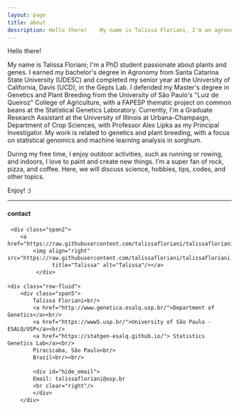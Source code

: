 ```yaml
---
layout: page
title: about
description: Hello there!    My name is Talissa Floriani, I'm an agronomist passionate for plants and genes.
---
```

Hello there!    

My name is Talissa Floriani; I'm a PhD student passionate about plants and genes. I earned my bachelor's degree in Agronomy from Santa Catarina State University (UDESC) and completed my senior year at the University of California, Davis (UCD), in the Gepts Lab. I defended my Master's degree in Genetics and Plant Breeding from the University of São Paulo's "Luiz de Queiroz" College of Agriculture, with a FAPESP thematic project on common beans at the Statistical Genetics Laboratory. Currently, I'm a Graduate Research Assistant at the University of Illinois at Urbana-Champaign, Department of Crop Sciences, with Professor Alex Lipka as my Principal Investigator. My work is related to genetics and plant breeding, with a focus on statistical genomics and machine learning analysis in sorghum.

During my free time, I enjoy outdoor activities, such as running or rowing, and indoors, I love to paint and create new things. I'm a super fan of rock, pizza, and coffee. Here, we will discuss science, hobbies, tips, codes, and other topics.    

Enjoy! :)





---

<div class="container">
<h4><a name="Contact"></a>contact</h4>
    
     <div class="span2">
        <a href="https://raw.githubusercontent.com/talissafloriani/talissafloriani.github.io/main/assets/prof_pic_2021.jpg">
            <img align="right" src="https://raw.githubusercontent.com/talissafloriani/talissafloriani.github.io/main/assets/prof_pic_2021.jpg"
                  title="Talissa" alt="Talissa"/></a>
             </div>

    <div class="row-fluid">
        <div class="span5">
            Talissa Floriani<br/>
            <a href="http://www.genetica.esalq.usp.br/">Department of Genetics</a><br/>
            <a href="https://www5.usp.br/">University of São Paulo - ESALQ/USP</a><br/>
            <a href="https://statgen-esalq.github.io/"> Statistics Genetics Lab</a><br/>
            Piracicaba, São Paulo<br/>
            Brazil<br/><br/>

            <div id="hide_email">
            Email: talissafloriani@usp.br
            <br clear="right"/>
            </div>
        </div>
        
